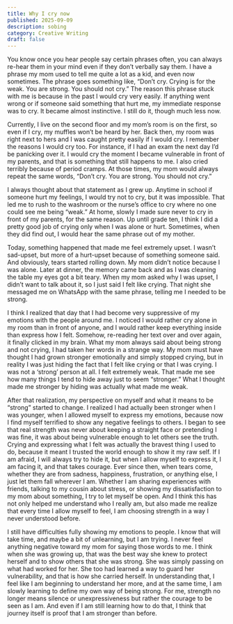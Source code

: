 ```yaml
---
title: Why I cry now
published: 2025-09-09
description: sobing
category: Creative Writing
draft: false
---
```


You know once you hear people say certain phrases often, you can always re-hear them in your mind even if they don’t verbally say them. I have a phrase my mom used to tell me quite a lot as a kid, and even now sometimes. The phrase goes something like, “Don’t cry. Crying is for the weak. You are strong. You should not cry.” The reason this phrase stuck with me is because in the past I would cry very easily. If anything went wrong or if someone said something that hurt me, my immediate response was to cry. It became almost instinctive. I still do it, though much less now.

Currently, I live on the second floor and my mom’s room is on the first, so even if I cry, my muffles won’t be heard by her. Back then, my room was right next to hers and I was caught pretty easily if I would cry. I remember the reasons I would cry too. For instance, if I had an exam the next day I’d be panicking over it. I would cry the moment I became vulnerable in front of my parents, and that is something that still happens to me. I also cried terribly because of period cramps. At those times, my mom would always repeat the same words, “Don’t cry. You are strong. You should not cry.”

I always thought about that statement as I grew up. Anytime in school if someone hurt my feelings, I would try not to cry, but it was impossible. That led me to rush to the washroom or the nurse’s office to cry where no one could see me being “weak.” At home, slowly I made sure never to cry in front of my parents, for the same reason. Up until grade ten, I think I did a pretty good job of crying only when I was alone or hurt. Sometimes, when they did find out, I would hear the same phrase out of my mother.

Today, something happened that made me feel extremely upset. I wasn’t sad-upset, but more of a hurt-upset because of something someone said. And obviously, tears started rolling down. My mom didn’t notice because I was alone. Later at dinner, the memory came back and as I was cleaning the table my eyes got a bit teary. When my mom asked why I was upset, I didn’t want to talk about it, so I just said I felt like crying. That night she messaged me on WhatsApp with the same phrase, telling me I needed to be strong.

I think I realized that day that I had become very suppressive of my emotions with the people around me. I noticed I would rather cry alone in my room than in front of anyone, and I would rather keep everything inside than express how I felt. Somehow, re-reading her text over and over again, it finally clicked in my brain. What my mom always said about being strong and not crying, I had taken her words in a strange way. My mom must have thought I had grown stronger emotionally and simply stopped crying, but in reality I was just hiding the fact that I felt like crying or that I was crying. I was not a ‘strong’ person at all. I felt extremely weak. That made me see how many things I tend to hide away just to seem “stronger.” What I thought made me stronger by hiding was actually what made me weak.

After that realization, my perspective on myself and what it means to be “strong” started to change. I realized I had actually been stronger when I was younger, when I allowed myself to express my emotions, because now I find myself terrified to show any negative feelings to others. I began to see that real strength was never about keeping a straight face or pretending I was fine, it was about being vulnerable enough to let others see the truth. Crying and expressing what I felt was actually the bravest thing I used to do, because it meant I trusted the world enough to show it my raw self. If I am afraid, I will always try to hide it, but when I allow myself to express it, I am facing it, and that takes courage. Ever since then, when tears come, whether they are from sadness, happiness, frustration, or anything else, I just let them fall wherever I am. Whether I am sharing experiences with friends, talking to my cousin about stress, or showing my dissatisfaction to my mom about something, I try to let myself be open. And I think this has not only helped me understand who I really am, but also made me realize that every time I allow myself to feel, I am choosing strength in a way I never understood before.

I still have difficulties fully showing my emotions to people. I know that will take time, and maybe a bit of unlearning, but I am trying. I never feel anything negative toward my mom for saying those words to me. I think when she was growing up, that was the best way she knew to protect herself and to show others that she was strong. She was simply passing on what had worked for her. She too had learned a way to guard her vulnerability, and that is how she carried herself. In understanding that, I feel like I am beginning to understand her more, and at the same time, I am slowly learning to define my own way of being strong. For me, strength no longer means silence or unexpressiveness but rather the courage to be seen as I am. And even if I am still learning how to do that, I think that journey itself is proof that I am stronger than before. 
